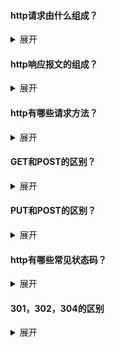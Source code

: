 #### http请求由什么组成？

<details>
    <summary>展开</summary>
    <ul>
        <li>
            请求行
            <ul>
                <li>请求方法字段</li>
                <li>URL字段</li>
                <li>HTTP协议版本字段</li>
            </ul>
        </li>
        <li>
            请求头部（key-value形式）
            <ul>
                <li>User-Agent：产生请求的浏览器类型</li>
                <li>Accept：客户端可识别的内容类型列表</li>
                <li>Host：请求的主机名</li>
                <li>……</li>
            </ul>
        </li>
        <li>空行：即 回车符\r + 换行符\n ，通知服务器以下不再有请求头部</li>
        <li>请求数据（POST方法中，会把数据以key-value的形式发送请求）</li>
        <img src="QQ图片20201227133314.jpg">
    </ul>
</details>


#### http响应报文的组成？

<details>
    <summary>展开</summary>
    <ul>
        <li>
            状态行
            <ul>
                <li>HTTP协议版本</li>
                <li>状态码</li>
                <li>状态码描述</li>
            </ul>
        </li>
        <li>
            消息报头
            <ul>
                <li>Date：日期</li>
                <li>Content-Type：内容类型</li>
                <li>Content-Length：内容长度</li>
                <li>……</li>
            </ul>
        </li>
        <li>空行：即 回车符\r + 换行符\n</li>
        <li>响应正文：如果是纯数据就是返回纯数据，如果请求的是HTML页面，那么返回的就是HTML代码，如果是JS就是JS代码</li>
        <img src="u=586884068,2066724739&fm=26&gp=0.jpg">
    </ul>
</details>



#### http有哪些请求方法？

<details>
    <summary>展开</summary>
    <p>
        HTTP1.0 定义了三种请求方法：GET、POST、HEAD
    </p>
	<p>
		HTTP1.1 新增了六种请求方法：OPTIONS、PUT、PATCH、DELETE、TRACE、CONNECT
    </p>
    <ol>
        <li>GET：请求指定的页面信息</li>
        <li>POST：向指定资源提交数据进行处理请求（例如提交表单或者上传文件），数据在请求体中</li>
        <li>HEAD：类似于 GET 请求，只不过返回的响应中没有具体的内容，用于获取消息报头</li>
        <li>PUT：从客户端向服务器传送数据取代指定文档的内容</li>
        <li>DELETE：请求服务器删除指定的页面</li>
        <li>OPTIONS：返回服务器针对特定资源所支持的HTTP请求方法，也可用来测试服务器性能</li>
        <li>PATCH：是对PUT的补充，用来对已知资源进行局部更新</li>
        <li>TRACE：回显服务器收到的请求，主要用于测试或诊断</li>
        <li>CONNECT：预留给能够将连接改为管道方式的代理服务器</li>
    </ol>
</details>



#### GET和POST的区别？

<details>
    <summary>展开</summary>
    <ol>
        <li>GET一般用于从服务器获取资源，而POST则有可能改变服务器上的资源</li>
        <li>GET请求的数据通过URL传递，在请求头中，有长度限制；POST请求的数据在请求体中，无长度限制</li>
        <li>GET请求会被浏览器主动缓存，且其请求数据明文出现在URL中，而POST不会，除非手动设置，POST的安全性更高</li>
        <li>GET请求中如果有非ASCII字符，会在请求之前进行转码，而POST不用</li>
    </ol>
</details>



#### PUT和POST的区别？

<details>
    <summary>展开</summary>
    <ul>
        <li>PUT请求：如果两个请求相同，后一个请求会把前一个请求覆盖掉，所以PUT一般用来改资源</li>
        <li>POST请求：后一个请求不会把前一个请求覆盖掉，所以POST一般用来增资源</li>
    </ul>
</details>


#### http有哪些常见状态码？

<details>
    <summary>展开</summary>
    <ol>
        <li>
            2xx：成功处理请求
            <ul>
                <li>200 请求成功 OK</li>
            </ul>
        </li>
        <li>
            3xx：重定向
            <ul>
                <li>301 永久移动</li>
                <li>302 临时移动</li>
                <li>304 未修改</li>
            </ul>
        </li>
        <li>
            4xx：客户端错误
        	<ul>
                <li>400 语法错误 Bad Request</li>
                <li>401 未授权 Unauthorized</li>
                <li>403 禁止 Forbidden</li>
                <li>404 未找到 Not Found</li>
            </ul>
        </li>
        <li>
            5xx：服务器错误
        	<ul>
                <li>500 服务器内部错误</li>
                <li>501 不支持请求的功能</li>
            </ul>
        </li>
    </ol>
</details>



#### 301，302，304的区别

<details>
    <summary>展开</summary>
    <ul>
        <li>301表示永久重定向，表示请求的资源分配了新的URL，以后应使用新URL</li>
        <li>302表示临时重定向，请求的资源临时分配了新的URL，本次请求暂且使用新URL</li>
        <li>304表示所请求的资源未修改，服务器返回此状态码时不会返回任何资源（客户端通常会缓存访问过的资源，通过提供一个头信息指出客户端希望只返回在指定日期之后修改的资源，若发现数据没有更新，则直接从缓存中读取数据）</li>
    </ul>
</details>

